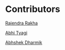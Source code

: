 # Contributors

<!-- prettier-ignore-start -->
[Rajendra Rakha](https://github.com/Rjndrkha)

[Abhi Tyagi](https://github.com/abhityagi09)

[Abhshek Dharmik](https://github.com/KotlinKing)
<!-- prettier-ignore-end -->
